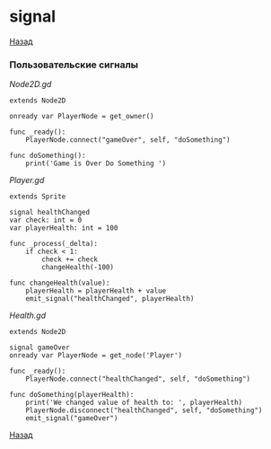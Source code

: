 # signal

[Назад][back]

### Пользовательские сигналы

_Node2D.gd_

```gdscript
extends Node2D

onready var PlayerNode = get_owner()

func _ready():
	PlayerNode.connect("gameOver", self, "doSomething")

func doSomething():
	print('Game is Over Do Something ')
```

_Player.gd_

```gdscript
extends Sprite

signal healthChanged
var check: int = 0
var playerHealth: int = 100

func _process(_delta):
	if check < 1:
		check += check
		changeHealth(-100)

func changeHealth(value):
	playerHealth = playerHealth + value
	emit_signal("healthChanged", playerHealth)
```

_Health.gd_

```gdscript
extends Node2D

signal gameOver
onready var PlayerNode = get_node('Player') 

func _ready():
	PlayerNode.connect("healthChanged", self, "doSomething")

func doSomething(playerHealth):
	print('We changed value of health to: ', playerHealth)
	PlayerNode.disconnect("healthChanged", self, "doSomething")
	emit_signal("gameOver")
```

[Назад][back]

[back]: <.> "Назад к оглавлению"